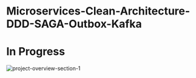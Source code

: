 # Microservices-Clean-Architecture-DDD-SAGA-Outbox-Kafka
# In Progress
![project-overview-section-1](https://user-images.githubusercontent.com/85203206/177582290-639edc9d-dae6-4f75-a6b4-d2bffbf238f0.png)
